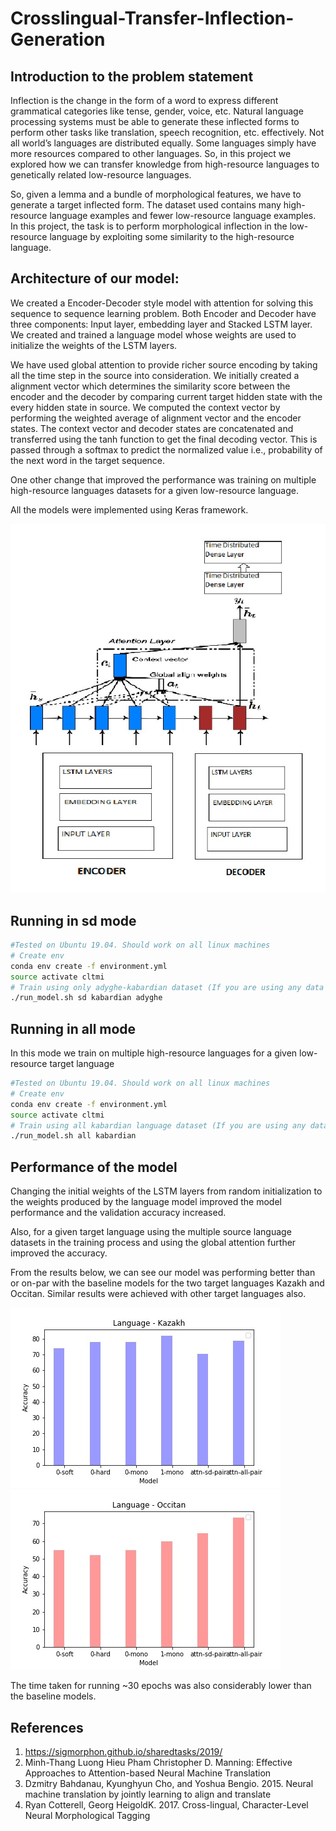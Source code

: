 # Crosslingual-Transfer-Inflection-Generation

## Introduction to the problem statement

Inflection is the change in the form of a word to express different grammatical categories like tense, gender, voice, etc. 
Natural language processing systems must be able to generate these inflected forms to perform other tasks like translation,
speech recognition, etc. effectively. Not all world’s languages are distributed equally. Some languages simply have more
resources compared to other languages. So, in this project we explored how we can transfer knowledge from high-resource languages to genetically related low-resource languages.

So, given a lemma and a bundle of morphological features, we have to generate a target inflected form. The dataset used contains many high-resource language examples and fewer low-resource language examples. In this project, the task is to perform morphological inflection in the low-resource language by exploiting some similarity to the high-resource language.

## Architecture of our model:

We created a Encoder-Decoder style model with attention for solving this sequence to sequence learning problem. Both Encoder and Decoder have three components: Input layer, embedding layer and Stacked LSTM layer. We created and trained a language model whose weights are used to initialize the weights of the LSTM layers.

We have used global attention to provide richer source encoding by taking all the time step in the source into consideration. We initially created a alignment vector which determines the similarity score between the encoder and the decoder by comparing current target hidden state with the every hidden state in source. We computed the context vector by performing the weighted average of alignment vector and the encoder states. The context vector and decoder states are concatenated and transferred using the tanh function to get the final decoding vector. This is passed through a softmax to predict the normalized value i.e., probability of the next word in the target sequence.

One other change that improved the performance was training on multiple high-resource languages datasets for a given low-resource language. 

All the models were implemented using Keras framework.


![alt text](model_arch.jpeg)




## Running in sd mode

```bash
#Tested on Ubuntu 19.04. Should work on all linux machines
# Create env
conda env create -f environment.yml
source activate cltmi
# Train using only adyghe-kabardian dataset (If you are using any data other than the sample data provided. Please download the data and place it in 'data' directory. Download site: https://github.com/sigmorphon/2019/tree/master/task1)
./run_model.sh sd kabardian adyghe
```

## Running in all mode

In this mode we train on multiple high-resource languages for a given low-resource target language
```bash
#Tested on Ubuntu 19.04. Should work on all linux machines
# Create env
conda env create -f environment.yml
source activate cltmi
# Train using all kabardian language dataset (If you are using any data other than the sample data provided. Please download the data and place it in 'total_data' directory. Download site: https://github.com/sigmorphon/2019/tree/master/task1)
./run_model.sh all kabardian
```

## Performance of the model

Changing the initial weights of the LSTM layers from random initialization to the weights produced by the language model improved the model performance and the validation accuracy increased.

Also, for a given target language  using the multiple source language datasets in the training process and using the global attention further improved the accuracy.

From the results below, we can see our model was performing better than or on-par with the baseline models for the two target languages Kazakh and Occitan. Similar results were achieved with other target languages also.

![alt text](kazakh.jpeg)    ![alt text](occitan.jpeg)

The time taken for running ~30 epochs was also considerably lower than the baseline models.

## References

1. https://sigmorphon.github.io/sharedtasks/2019/
2. Minh-Thang Luong Hieu Pham Christopher D. Manning: Effective Approaches to Attention-based Neural Machine Translation  
3. Dzmitry Bahdanau, Kyunghyun Cho, and Yoshua Bengio. 2015. Neural machine translation by jointly learning to align and translate
4. Ryan Cotterell, Georg HeigoldK. 2017. Cross-lingual, Character-Level Neural Morphological Tagging
